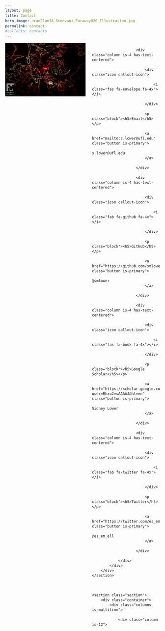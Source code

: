 ```yaml
---
layout: page
title: Contact
hero_image: nrao21ao18_Sreevani_FarawayH20_Illustration.jpg
permalink: contact
#callouts: contacts
---
```




<div class="columns is-mobile is-centered is-vcentered">
  <div class="column is-half">
    <img src="75339572_10157501248738955_1646328279579230208_o.jpg">
  </div>
  <div class="column">
    <section class="hero  is-small  ">
        <div class="hero-body">
            <div class="container">
                <div class="columns is-multiline is-centered">
                    
                        <div class="column is-4 has-text-centered">
                            
                            <div class="icon callout-icon">
                            
                                <i class="fas fa-envelope fa-4x"></i>
                            
                            </div>
                            
                            <p class="block"><h5>Email</h5></p>
                            
                            <a href="mailto:s.lower@ufl.edu" class="button is-primary">
                                s.lower@ufl.edu
                            </a>
                            
                        </div>
                    
                        <div class="column is-4 has-text-centered">
                            
                            <div class="icon callout-icon">
                            
                                <i class="fab fa-github fa-4x"></i>
                            
                            </div>
                            
                            <p class="block"><h5>Github</h5></p>
                            
                            <a href="https://github.com/smlower" class="button is-primary">
                                @smlower
                            </a>
                            
                        </div>
                    
                        <div class="column is-4 has-text-centered">
                            
                            <div class="icon callout-icon">
                            
                                <i class="fas fa-book fa-4x"></i>
                            
                            </div>
                            
                            <p class="block"><h5>Google Scholar</h5></p>
                            
                            <a href="https://scholar.google.com/citations?user=Rhxu2vsAAAAJ&hl=en" class="button is-primary">
                                Sidney Lower
                            </a>
                            
                        </div>
                    
                        <div class="column is-4 has-text-centered">
                            
                            <div class="icon callout-icon">
                            
                                <i class="fab fa-twitter fa-4x"></i>
                            
                            </div>
                            
                            <p class="block"><h5>Twitter</h5></p>
                            
                            <a href="https://twitter.com/es_em_ell" class="button is-primary">
                                @es_em_ell
                            </a>
                            
                        </div>
                    
                </div>
            </div>
        </div>
    </section>



    <section class="section">
        <div class="container">
            <div class="columns is-multiline">
                
                <div class="column is-12">



</div>

